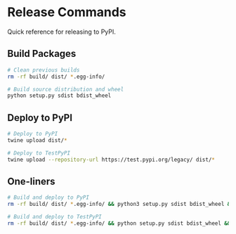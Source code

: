 # Release Commands

Quick reference for releasing to PyPI.

## Build Packages

```bash
# Clean previous builds
rm -rf build/ dist/ *.egg-info/

# Build source distribution and wheel
python setup.py sdist bdist_wheel
```

## Deploy to PyPI

```bash
# Deploy to PyPI
twine upload dist/*

# Deploy to TestPyPI
twine upload --repository-url https://test.pypi.org/legacy/ dist/*
```

## One-liners

```bash
# Build and deploy to PyPI
rm -rf build/ dist/ *.egg-info/ && python3 setup.py sdist bdist_wheel && twine upload dist/*

# Build and deploy to TestPyPI
rm -rf build/ dist/ *.egg-info/ && python setup.py sdist bdist_wheel && twine upload --repository-url https://test.pypi.org/legacy/ dist/*
```
